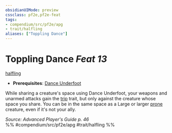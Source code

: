 ```yaml
---
obsidianUIMode: preview
cssclass: pf2e,pf2e-feat
tags:
- compendium/src/pf2e/apg
- trait/halfling
aliases: ["Toppling Dance"]
---
```

# Toppling Dance  *Feat 13*  
[halfling](rules/traits/halfling.md "Halfling Ancestry & Heritage Trait")  

- **Prerequisites**: [Dance Underfoot](compendium/feats/dance-underfoot-apg.md)

While sharing a creature's space using Dance Underfoot, your weapons and unarmed attacks gain the [trip](rules/traits/trip.md "Trip Weapon Trait") trait, but only against the creature whose space you share. You can be in the same space as a Large or larger [prone](rules/conditions.md#Prone) creature, even if it's not your ally.

*Source: Advanced Player's Guide p. 46*  
%% #compendium/src/pf2e/apg #trait/halfling %%